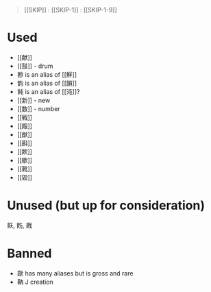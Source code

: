 > [[SKIP]] : [[SKIP-1]] : [[SKIP-1-9]]
# Used
- [[献]]
- [[鼓]] - drum
- 尠 is an alias of [[鮮]]
- 韵 is an alias of [[韻]]
- 飩 is an alias of [[沌]]?
- [[新]] - new
- [[数]] - number
- [[戦]]
- [[殿]]
- [[猷]]
- [[斟]]
- [[飮]]
- [[歇]]
- [[靴]]
- [[毀]]	

# Unused (but up for consideration)
飫, 飭, 戡
# Banned
- 歃 has many aliases but is gross and rare
- 靹 J creation
